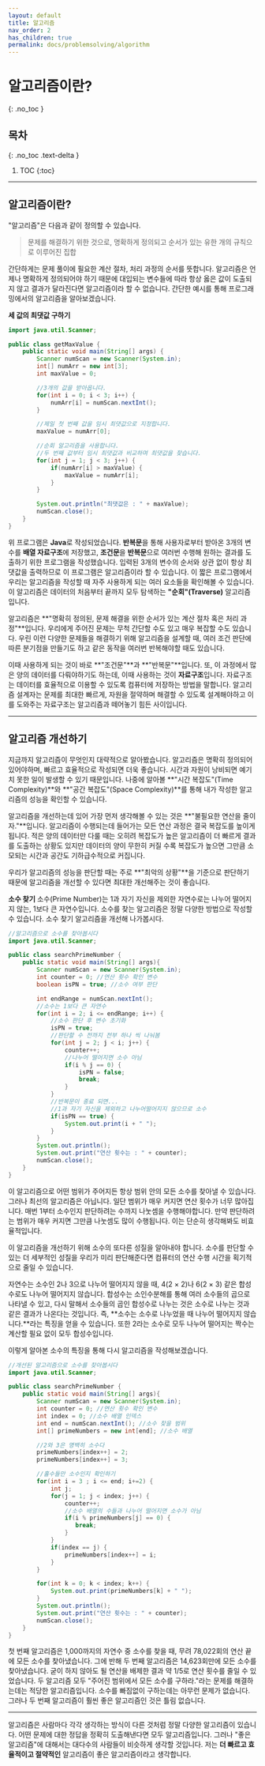 ```yaml
---
layout: default
title: 알고리즘
nav_order: 2
has_children: true
permalink: docs/problemsolving/algorithm
---
```


# 알고리즘이란?   
{: .no_toc }

## 목차
{: .no_toc .text-delta }

1. TOC
{:toc}

---

## 알고리즘이란?

"알고리즘"은 다음과 같이 정의할 수 있습니다.

> 문제를 해결하기 위한 것으로, 명확하게 정의되고 순서가 있는 유한 개의 규칙으로 이루어진 집합

간단하게는 문제 풀이에 필요한 계산 절차, 처리 과정의 순서를 뜻합니다. 알고리즘은 언제나 명확하게 정의되어야 하기 때문에 대입되는 변수들에 따라 항상 옳은 값이 도출되지 않고 결과가 달라진다면 알고리즘이라 할 수 없습니다. 간단한 예시를 통해 프로그래밍에서의 알고리즘을 알아보겠습니다. 
   
**세 값의 최댓값 구하기**

```java
import java.util.Scanner;

public class getMaxValue {
    public static void main(String[] args) {
        Scanner numScan = new Scanner(System.in);
        int[] numArr = new int[3];
        int maxValue = 0;

        //3개의 값을 받아옵니다.
        for(int i = 0; i < 3; i++) {
            numArr[i] = numScan.nextInt();
        }

        //제일 첫 번째 값을 임시 최댓값으로 지정합니다.
        maxValue = numArr[0];

        //순회 알고리즘을 사용합니다.
        //두 번째 값부터 임시 최댓값과 비교하며 최댓값을 찾습니다.
        for(int j = 1; j < 3; j++) {
            if(numArr[i] > maxValue) {
                maxValue = numArr[i];
            }
        }

        System.out.println("최댓값은 : " + maxValue);
        numScan.close();
    }
}
```
   
위 프로그램은 **Java**로 작성되었습니다. **반복문**을 통해 사용자로부터 받아온 3개의 변수를 **배열 자료구조**에 저장했고, **조건문**을 **반복문**으로 여러번 수행해 원하는 결과를 도출하기 위한 프로그램을 작성했습니다. 입력된 3개의 변수의 순서와 상관 없이 항상 최댓값을 출력하므로 이 프로그램은 알고리즘이라 할 수 있습니다. 이 짧은 프로그램에서 우리는 알고리즘을 작성할 때 자주 사용하게 되는 여러 요소들을 확인해볼 수 있습니다. 이 알고리즘은 데이터의 처음부터 끝까지 모두 탐색하는 **"순회"(Traverse)** 알고리즘입니다.   
   
알고리즘은 **"명확히 정의된, 문제 해결을 위한 순서가 있는 계산 절차 혹은 처리 과정"**입니다. 우리에게 주어진 문제는 무척 간단할 수도 있고 매우 복잡할 수도 있습니다. 우린 이런 다양한 문제들을 해결하기 위해 알고리즘을 설계할 때, 여러 조건 판단에 따른 분기점을 만들기도 하고 같은 동작을 여러번 반복해야할 때도 있습니다.   
   
이때 사용하게 되는 것이 바로 **"조건문"**과 **"반복문"**입니다. 또, 이 과정에서 많은 양의 데이터를 다뤄야하기도 하는데, 이때 사용하는 것이 **자료구조**입니다. 자료구조는 데이터를 효율적으로 이용할 수 있도록 컴퓨터에 저장하는 방법을 말합니다. 알고리즘 설계자는 문제를 최대한 빠르게, 자원을 절약하며 해결할 수 있도록 설계해야하고 이를 도와주는 자료구조는 알고리즘과 떼어놓기 힘든 사이입니다.

---

## 알고리즘 개선하기

지금까지 알고리즘이 무엇인지 대략적으로 알아봤습니다. 알고리즘은 명확히 정의되어 있어야하며, 빠르고 효율적으로 작성되면 더욱 좋습니다. 시간과 자원이 낭비되면 예기치 못한 일이 발생할 수 있기 때문입니다. 나중에 알아볼 **"시간 복잡도"(Time Complexity)**와 **"공간 복잡도"(Space Complexity)**를 통해 내가 작성한 알고리즘의 성능을 확인할 수 있습니다.

알고리즘을 개선하는데 있어 가장 먼저 생각해볼 수 있는 것은 **"불필요한 연산을 줄이자."**입니다. 알고리즘이 수행되는데 들어가는 모든 연산 과정은 결국 복잡도를 높이게 됩니다. 적은 양의 데이터만 다룰 때는 오히려 복잡도가 높은 알고리즘이 더 빠르게 결과를 도출하는 상황도 있지만 데이터의 양이 무한히 커질 수록 복잡도가 높으면 그만큼 소모되는 시간과 공간도 기하급수적으로 커집니다.   

우리가 알고리즘의 성능을 판단할 때는 주로 **"최악의 상황"**을 기준으로 판단하기 때문에 알고리즘을 개선할 수 있다면 최대한 개선해주는 것이 좋습니다.

**소수 찾기**
소수(Prime Number)는 1과 자기 자신을 제외한 자연수로는 나누어 떨어지지 않는, 1보다 큰 자연수입니다. 소수를 찾는 알고리즘은 정말 다양한 방법으로 작성할 수 있습니다. 소수 찾기 알고리즘을 개선해 나가봅시다.

```java
//알고리즘으로 소수를 찾아봅시다
import java.util.Scanner;

public class searchPrimeNumber {
    public static void main(String[] args){
        Scanner numScan = new Scanner(System.in);
        int counter = 0; //연산 횟수 확인 변수
        boolean isPN = true; //소수 여부 판단

        int endRange = numScan.nextInt();
        //소수는 1보다 큰 자연수
        for(int i = 2; i <= endRange; i++) {
            //소수 판단 후 변수 초기화
            isPN = true;
            //판단할 수 전까지 전부 하나 씩 나눠봄
            for(int j = 2; j < i; j++) {
                counter++;
                //나누어 떨어지면 소수 아님
                if(i % j == 0) {
                    isPN = false;
                    break;
                }
            }
            //반복문이 종료 되면...
            //1과 자기 자신을 제외하고 나누어떨어지지 않으므로 소수
            if(isPN == true) {
                System.out.print(i + " ");
            }
        }
        System.out.println();
        System.out.print("연산 횟수는 : " + counter);
        numScan.close();
    }
}
```

이 알고리즘으로 어떤 범위가 주어지든 항상 범위 안의 모든 소수를 찾아낼 수 있습니다. 그러나 최선의 알고리즘은 아닙니다. 일단 범위가 매우 커지면 연산 횟수가 너무 많아집니다. 매번 1부터 소수인지 판단하려는 수까지 나눗셈을 수행해야합니다. 만약 판단하려는 범위가 매우 커지면 그만큼 나눗셈도 많이 수행됩니다. 이는 단순히 생각해봐도 비효율적입니다.

이 알고리즘을 개선하기 위해 소수의 또다른 성질을 알아내야 합니다. 소수를 판단할 수 있는 더 세부적인 성질을 우리가 미리 판단해준다면 컴퓨터의 연산 수행 시간을 획기적으로 줄일 수 있습니다.

자연수는 소수인 2나 3으로 나누어 떨어지지 않을 때, 4(2 × 2)나 6(2 × 3) 같은 합성수로도 나누어 떨어지지 않습니다. 합성수는 소인수분해를 통해 여러 소수들의 곱으로 나타낼 수 있고, 다시 말해서 소수들의 곱인 합성수로 나누는 것은 소수로 나누는 것과 같은 결과가 나온다는 것입니다. 즉, **소수는 소수로 나누었을 때 나누어 떨어지지 않습니다.**라는 특징을 얻을 수 있습니다. 또한 2라는 소수로 모두 나누어 떨어지는 짝수는 계산할 필요 없이 모두 합성수입니다.

이렇게 알아본 소수의 특징을 통해 다시 알고리즘을 작성해보겠습니다.

```java
//개선된 알고리즘으로 소수를 찾아봅시다
import java.util.Scanner;

public class searchPrimeNumber {
    public static void main(String[] args){
        Scanner numScan = new Scanner(System.in);
        int counter = 0; //연산 횟수 확인 변수
        int index = 0; //소수 배열 인덱스
        int end = numScan.nextInt(); //소수 찾을 범위
        int[] primeNumbers = new int[end]; //소수 배열

        //2와 3은 명백히 소수다
        primeNumbers[index++] = 2;
        primeNumbers[index++] = 3;

        //홀수들만 소수인지 확인하기
        for(int i = 3 ; i <= end; i+=2) {
            int j;
            for(j = 1; j < index; j++) {
                counter++;
                //소수 배열의 수들과 나누어 떨어지면 소수가 아님
                if(i % primeNumbers[j] == 0) {
                   break;
                }
            }
            if(index == j) {
                primeNumbers[index++] = i;
            }
        }

        for(int k = 0; k < index; k++) {
            System.out.print(primeNumbers[k] + " ");
        }
        System.out.println();
        System.out.print("연산 횟수는 : " + counter);
        numScan.close();
    }
}
```

첫 번째 알고리즘은 1,000까지의 자연수 중 소수를 찾을 때, 무려 78,022회의 연산 끝에 모든 소수를 찾아냈습니다. 그에 반해 두 번째 알고리즘은 14,623회만에 모든 소수를 찾아냈습니다. 굳이 하지 않아도 될 연산을 배제한 결과 약 1/5로 연산 횟수를 줄일 수 있었습니다. 두 알고리즘 모두 "주어진 범위에서 모든 소수를 구하라."라는 문제를 해결하는데는 적당한 알고리즘입니다. 소수를 빠짐없이 구하는데는 아무런 문제가 없습니다. 그러나 두 번째 알고리즘이 훨씬 좋은 알고리즘인 것은 틀림 없습니다.

---

알고리즘은 사람마다 각각 생각하는 방식이 다른 것처럼 정말 다양한 알고리즘이 있습니다. 어떤 문제에 대한 정답을 정확히 도출해낸다면 모두 알고리즘입니다. 그러나 "좋은 알고리즘"에 대해서는 대다수의 사람들이 비슷하게 생각할 것입니다. 저는 **더 빠르고 효율적이고 절약적인** 알고리즘이 좋은 알고리즘이라고 생각합니다.